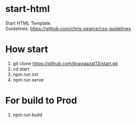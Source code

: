 # start-html
Start HTML Template.<br>
Guidelines: https://github.com/chris-pearce/css-guidelines
# How start
1. git clone https://github.com/braviaazat13/start.git
2. cd start
3. npm run init
4. npm run serve
# For build to Prod
1. npm run build

